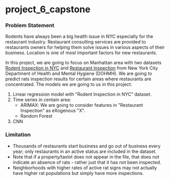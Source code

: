 # project_6_capstone

### Problem Statement

Rodents have always been a big health issue in NYC especially for the restaurant industry. Restaurant consulting services are provided to restaurants owners for helping them solve issues in various aspects of their business. Location is one of most important factors for new restaurants. 

In this project, we are going to focus on Manhattan area with two datasets [Rodent Inspection in NYC](https://data.cityofnewyork.us/Health/Rodent-Inspection/p937-wjvj) and [Restaurant Inspection](https://data.cityofnewyork.us/Health/DOHMH-New-York-City-Restaurant-Inspection-Results/43nn-pn8j ) from New York City Department of Health and Mental Hygiene (DOHMH). We are going to predict rats inspection results for certain areas where restaurants are concentrated. 
The models we are going to us in this project: 
1. Linear regression model with "Rodent Inspection in NYC" dataset.
2. Time series in centain area:  
    - ARIMAX: We are going to consider features in "Restaurant Inspection" as eXogenous "X".   
    - Random Forest  
3. CNN  




### Limitation   
- Thousands of restaurants start business and go out of business every year; only restaurants in an active status are included in the dataset.  
- Note that if a property/taxlot does not appear in the file, that does not indicate an absence of rats - rather just that it has not been inspected.   
- Neighborhoods with higher rates of active rat signs may not actually have higher rat populations but simply have more inspections.
